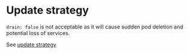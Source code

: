 # Update strategy

`drain: false` is not acceptable as it will cause sudden pod deletion and potential loss of services.

See [update strategy](https://rancher.com/docs/rke/latest/en/upgrades/configuring-strategy/)